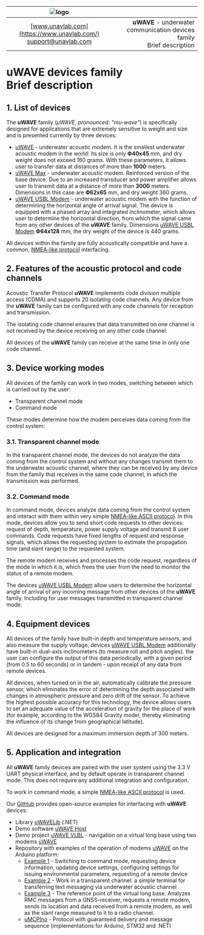 | ![logo](https://ucnl.github.io/documentation/sm_logo.png) |  |
| :---: | ---: |
| [www.unavlab.com](https://www.unavlab.com/) <br/> [support@unavlab.com](mailto:support@unavlab.com) | **uWAVE** - underwater communication devices family <br/> Brief description |
  
  
  
# uWAVE devices family <br/> Brief description

<div style="page-break-after: always;"></div>


## 1. List of devices

The **uWAVE** family (_&mu;WAVE, pronounced: "mu-wave"_) is specifically designed for applications that are extremely sensitive to weight 
and size and is presented currently by three devices:

* [uWAVE](uWAVE_Specification_en.md) - underwater acoustic modem. It is the smallest underwater acoustic modem in the world: its size is 
only **Ф40х45** mm, and dry weight does not exceed 160 grams. With these parameters, it allows user to transfer data at distances of more 
than **1000** meters.
* [uWAVE Max](uWAVE_Max_Specification_en.md) - underwater acoustic modem. Reinforced version of the base device. Due to an increased
transducer and power amplifier allows user to transmit data at a distance of more than **3000** meters. Dimensions in this case are
**Ф62х65** mm, and dry weight 360 grams.
* [uWAVE USBL Modem](uWAVE_USBL_Modem_Specification_en.md) - underwater acoustic modem with the function of determining the horizontal 
angle of arrival signal. The device is equipped with a phased array and integrated inclinometer, which allows user to determine the 
horizontal direction, from which the signal came from any other devices of the **uWAVE** family. Dimensions [uWAVE USBL Modem](uWAVE_USBL_Modem_Specification_en.md)
**Ф64х128** mm, the dry weight of the device is 440 grams.

All devices within the family are fully acoustically compatible and have a common, [NMEA-like protocol](uWAVE_Protocol_Specification_en.md)
interfacing.

## 2. Features of the acoustic protocol and code channels
Acoustic Transfer Protocol **uWAVE** implements code division multiple access (CDMA) and supports 20
isolating code channels. Any device from the **uWAVE** family can be configured with any code channels for reception and transmission.

The isolating code channel ensures that data transmitted on one channel is not received by the device receiving on any
other code channel.

All devices of the **uWAVE** family can receive at the same time in only one code channel.

## 3. Device working modes
All devices of the family can work in two modes, switching between which is carried out by the user:
* Transparent channel mode
* Command mode

These modes determine how the modem perceives data coming from the control system:

### 3.1. Transparent channel mode
In the transparent channel mode, the devices do not analyze the data coming from the control system and without any changes transmit them 
to the underwater acoustic channel, where they can be received by any device from the family that receives in the same code channel,
in which the transmission was performed.

### 3.2. Command mode
In command mode, devices analyze data coming from the control system and interact with them within very simple 
[NMEA-like ASCII protocol](uWAVE_Protocol_Specification_en.md). In this mode, devices allow you to send short code requests to other 
devices: request of depth, temperature, power supply voltage and transmit 8 user commands.
Code requests have fixed lengths of request and response signals, which allows the requesting system to estimate the propagation time 
(and slant range) to the requested system.

The remote modem receives and processes the code request, regardless of the mode in which it is, which frees the user
from the need to monitor the status of a remote modem.

The devices [uWAVE USBL Modem](uWAVE_USBL_Modem_Specification_en.md) allow users to determine the horizontal angle of arrival of any
incoming message from other devices of the **uWAVE** family. Including for user messages transmitted in transparent channel mode.

## 4. Equipment devices
All devices of the family have built-in depth and temperature sensors, and also measure the supply voltage, devices
[uWAVE USBL Modem](uWAVE_USBL_Modem_Specification_en.md) additionally have built-in dual-axis inclinometers
(to measure roll and pitch angles). the user can configure the output of this data periodically, with a given
period (from 0.5 to 60 seconds) or in tandem - upon receipt of any data from remote devices.

All devices, when turned on in the air, automatically calibrate the pressure sensor, which eliminates the error of
determining the depth associated with changes in atmospheric pressure and zero drift of the sensor. To achieve the highest possible 
accuracy for this technology, the device allows users to set an adequate value of the acceleration of gravity for the place of work
(for example, according to the WGS84 Gravity model, thereby eliminating the influence of its change from geographical latitude).

All devices are designed for a maximum immersion depth of 300 meters.

## 5. Application and integration
All **uWAVE** family devices are paired with the user system using the 3.3 V UART physical interface, and by default
operate in transparent channel mode. This does not require any additional integration and configuration.

To work in command mode, a simple [NMEA-like ASCII protocol](uWAVE_Protocol_Specification_en.md) is used.

Our [GitHub](https://ucnl.github.com) provides open-source examples for interfacing with **uWAVE** devices:
* Library [uWAVELib](https://github.com/ucnl/uWAVELib) (.NET)
* Demo software [uWAVE Host](https://github.com/ucnl/uWAVE_Host)
* Demo project [uWAVE VLBL](https://github.com/ucnl/uWAVE_VLBL) - navigation on a virtual long base using two modems [uWAVE](uWAVE_Specification_en.md)
* Repository with examples of the operation of modems [uWAVE](uWAVE_Specification_en.md) on the Arduino platform:
  * [Example 1](https://github.com/ucnl/uWAVE_Arduino/blob/master/uWAVE_Example_1.ino) - Switching to command mode,
  requesting device information, updating device settings, configuring settings for issuing environmental parameters, requesting of a remote device
  * [Example 2](https://github.com/ucnl/uWAVE_Arduino/blob/master/uWAVE_Example_2.ino) - Work in a transparent channel: a simple terminal for transferring
  text messaging via underwater acoustic channel
  * [Example 3](https://github.com/ucnl/uWAVE_Arduino/blob/master/uWAVE_Example_1.ino) - The reference point of the virtual long base. Analyzes
  RMC messages from a GNSS-receiver, requests a remote modem, sends its location and data received from a remote modem, as well as the slant range measured to it to a radio channel.
  * [uMCPIno](https://github.com/AlekUnderwater/uMCPIno) - Protocol with guaranteed delivery and message sequence (implementations for Arduino, STM32 and .NET)
  
  
